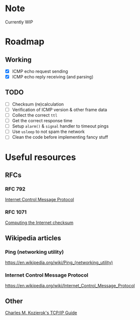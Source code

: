 # Note

Currently WIP

# Roadmap

## Working

- [x] ICMP echo request sending
- [x] ICMP echo reply receiving (and parsing)

## TODO

- [ ] Checksum (re)calculation
- [ ] Verification of ICMP version & other frame data
- [ ] Collect the correct `ttl`
- [ ] Get the correct response time
- [ ] Setup `alarm()` & `signal` handler to timeout pings
- [ ] Use `usleep` to not spam the network
- [ ] Clean the code before implementing fancy stuff

# Useful resources

## RFCs

### RFC 792

[Internet Control Message Protocol](https://tools.ietf.org/html/rfc792)

### RFC 1071

[Computing the Internet checksum](https://tools.ietf.org/html/rfc1071)

## Wikipedia articles

### Ping (networking utility)

https://en.wikipedia.org/wiki/Ping_(networking_utility)

### Internet Control Message Protocol

https://en.wikipedia.org/wiki/Internet_Control_Message_Protocol


## Other

[Charles M. Kozierok's TCP/IP Guide](http://www.tcpipguide.com/free/t_ICMPv4EchoRequestandEchoReplyMessages-2.htm)
